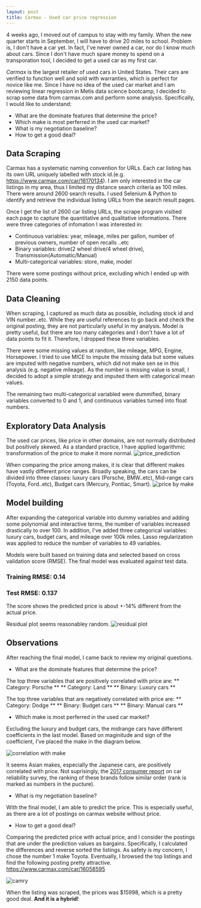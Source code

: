 ```yaml
---
layout: post
title: Carmax - Used car price regression 
---
```


4 weeks ago, I moved out of campus to stay with my family. When the new quarter starts in September, I will have to drive 20 miles to school. Problem is, I don't have a car yet. In fact, I've never owned a car, nor do I know much about cars. Since I don't have much spare money to spend on a transporation tool, I decided to get a used car as my first car.<br>

*Carmax* is the largest retailer of used cars in United States. Their cars are verified to function well and sold with warranties, which is perfect for novice like me. Since I have no idea of the used car market and I am reviewing linear regression in Metis data science bootcamp, I decided to scrap some data from carmax.com and perform some analysis. Specifically, I would like to understand:
- What are the dominate features that determine the price?
- Which make is most perferred in the used car market?
- What is my negotiation baseline?
- How to get a good deal?

## Data Scraping<br>
Carmax has a systematic naming convention for URLs. Each car listing has its own URL uniquely labelled with stock id.(e.g. https://www.carmax.com/car/16170134). I am only interested in the car listings in my area, thus I limited my distance search criteria as 100 miles. There were around 2600 search results. I used Selenium & Python to identify and retrieve the individual listing URLs from the search result pages.

Once I get the list of 2600 car listing URLs, the scrape program visitied each page to capture the quantitative and qualitative informations. There were three categories of infomation I was interested in:
- Continuous variables: year, mileage, miles per gallon, number of previous owners, number of open recalls ..etc
- Binary variables: drive(2 wheel drive/4 wheel drive), Transmission(Automatic/Manual)
- Multi-categorical variables: store, make, model

There were some postings without price, excluding which I ended up with 2150 data points.

## Data Cleaning
When scraping, I captured as much data as possible, including stock id and VIN number..etc. While they are useful references to go back and check the original posting, they are not particularly useful in my analysis. Model is pretty useful, but there are too many categories and I don't have a lot of data points to fit it. Therefore, I dropped these three variables.

There were some missing values at random, like mileage, MPG, Engine, Horsepower. I tried to use MICE to impute the missing data but some values are imputed with negative numbers, which did not make sen se in this analysis (e.g. negative mileage). As the number is missing value is small, I decided to adopt a simple strategy and imputed them with categorical mean values.

The remaining two multi-categorical variabled were dummified, binary variables converted to 0 and 1, and continuous variables turned into float numbers.

## Exploratory Data Analysis
The used car prices, like price in other domains, are not normally distributed but positively skewed. As a standard practice, I have applied logarithmic transformation of the price to make it more normal.
![price_prediction](../public/price_transformation.png)

When comparing the price among makes, it is clear that different makes have vastly different price ranges. Broadly speaking, the cars can be divided into three classes: luxury cars (Porsche, BMW..etc), Mid-range cars (Toyota, Ford..etc), Budget cars
(Mercury, Pontiac, Smart).
![price by make](../public/make-price-boxplot.png)

## Model building
After expanding the categorical variable into dummy variables and adding some polynomial and interactive terms, the number of variables increased drastically to over 100. In addition, I've added three categorical variables: luxury cars, budget cars, and mileage over 100k miles. Lasso regularization was applied to reduce the number of variables to 49 variables. 

Models were built based on training data and selected based on cross validation score (RMSE). The final model was evaluated against test data.

### Training RMSE: 0.14
### Test RMSE: 0.137
The score shows the predicted price is about +-14% different from the actual price.

Residual plot seems reasonabley random. 
![residual plot](../public/final-model-residual.png)

## Observations
After reaching the final model, I came back to review my original questions.

- What are the dominate features that determine the price?

The top three variables that are positively correlated with price are:
   ** Category: Porsche **
   ** Category: Land **
   ** Binary: Luxury cars **
  
The top three variables that are negatively correlated with price are:
   ** Category: Dodge **
   ** Binary: Budget cars **
   ** Binary: Manual cars **

- Which make is most perferred in the used car market?

Excluding the luxury and budget cars, the midrange cars have different coefficients in the last model. Based on maginitude and sign of the coefficient, I've placed the make in the diagram below.

![correlation with make](../public/brand_price_correlation.png)

It seems Asian makes, especially the Japanese cars, are positively correlated with price. Not suprisingly, the [2017 consumer report](https://www.consumerreports.org/car-reliability-owner-satisfaction/car-brands-reliability-how-they-stack-up/) on car reliability survey, the ranking of these brands follow similar order (rank is marked as numbers in the pucture).

- What is my negotiation baseline?

With the final model, I am able to predict the price. This is especially useful, as there are a lot of postings on carmax website without price.

- How to get a good deal?

Comparing the predicted price with actual price, and I consider the postings that are under the prediction values as bargains. Specifically, I calculated the differences and reverse sorted the listings. As safety is my concern, I chose the number 1 make Toyota. Eventually, I browsed the top listings and find the following posting pretty attractive.
https://www.carmax.com/car/16058595

![camry](../public/camry.png)

When the listing was scraped, the prices was $15998, which is a pretty good deal. **And it is a hybrid!**
